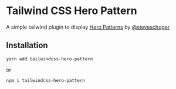# Tailwind CSS Hero Pattern

A simple tailwind plugin to display [Hero Patterns](http://www.heropatterns.com/) by [@steveschoger](https://twitter.com/steveschoger)

## Installation

`yarn add tailwindcss-hero-pattern`

or

`npm i tailwindcss-hero-pattern`
